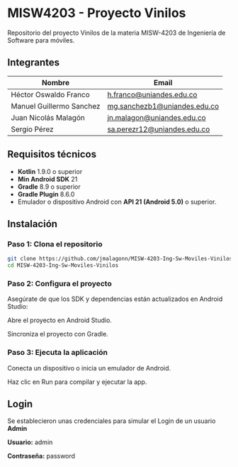 # MISW4203 - Proyecto Vinilos

Repositorio del proyecto Vinilos de la materia MISW-4203 de Ingeniería de Software para móviles.

## Integrantes

| Nombre                   | Email                          |
| ----------------------   | ------------------------------ |
| Héctor Oswaldo Franco    | h.franco@uniandes.edu.co       |
| Manuel Guillermo Sanchez | mg.sanchezb1@uniandes.edu.co   |
| Juan Nicolás Malagón     | jn.malagon@uniandes.edu.co     |
| Sergio Pérez             | sa.perezr12@uniandes.edu.co    |

## Requisitos técnicos
- **Kotlin** 1.9.0 o superior
- **Min Android SDK** 21
- **Gradle** 8.9 o superior
- **Gradle Plugin** 8.6.0
- Emulador o dispositivo Android con **API 21 (Android 5.0)** o superior.

## Instalación
### Paso 1: Clona el repositorio

```bash
git clone https://github.com/jmalagonn/MISW-4203-Ing-Sw-Moviles-Vinilos.git
cd MISW-4203-Ing-Sw-Moviles-Vinilos
```

### Paso 2: Configura el proyecto
Asegúrate de que los SDK y dependencias están actualizados en Android Studio:

Abre el proyecto en Android Studio.

Sincroniza el proyecto con Gradle.

### Paso 3: Ejecuta la aplicación
Conecta un dispositivo o inicia un emulador de Android.

Haz clic en Run para compilar y ejecutar la app.

## Login

Se establecieron unas credenciales para simular el Login de un usuario **Admin**

**Usuario:** admin

**Contraseña:** password


